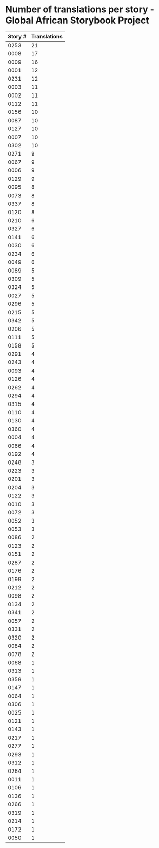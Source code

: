 # Number of translations per story - Global African Storybook Project

Story # | Translations
------- | ------------
0253 | 21
0008 | 17
0009 | 16
0001 | 12
0231 | 12
0003 | 11
0002 | 11
0112 | 11
0156 | 10
0087 | 10
0127 | 10
0007 | 10
0302 | 10
0271 | 9
0067 | 9
0006 | 9
0129 | 9
0095 | 8
0073 | 8
0337 | 8
0120 | 8
0210 | 6
0327 | 6
0141 | 6
0030 | 6
0234 | 6
0049 | 6
0089 | 5
0309 | 5
0324 | 5
0027 | 5
0296 | 5
0215 | 5
0342 | 5
0206 | 5
0111 | 5
0158 | 5
0291 | 4
0243 | 4
0093 | 4
0126 | 4
0262 | 4
0294 | 4
0315 | 4
0110 | 4
0130 | 4
0360 | 4
0004 | 4
0066 | 4
0192 | 4
0248 | 3
0223 | 3
0201 | 3
0204 | 3
0122 | 3
0010 | 3
0072 | 3
0052 | 3
0053 | 3
0086 | 2
0123 | 2
0151 | 2
0287 | 2
0176 | 2
0199 | 2
0212 | 2
0098 | 2
0134 | 2
0341 | 2
0057 | 2
0331 | 2
0320 | 2
0084 | 2
0078 | 2
0068 | 1
0313 | 1
0359 | 1
0147 | 1
0064 | 1
0306 | 1
0025 | 1
0121 | 1
0143 | 1
0217 | 1
0277 | 1
0293 | 1
0312 | 1
0264 | 1
0011 | 1
0106 | 1
0136 | 1
0266 | 1
0319 | 1
0214 | 1
0172 | 1
0050 | 1
